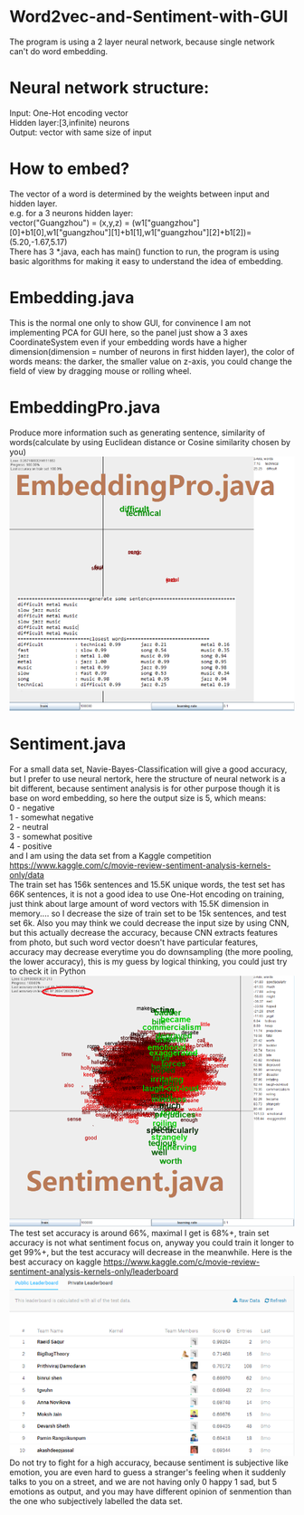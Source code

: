 # Word2vec-and-Sentiment-with-GUI
The program is using a 2 layer neural network, because single network can't do word embedding.
# Neural network structure:  
Input: One-Hot encoding vector  
Hidden layer:[3,infinite) neurons  
Output: vector with same size of input  
# How to embed?
The vector of a word is determined by the weights between input and hidden layer.  
e.g. for a 3 neurons hidden layer:  
vector("Guangzhou") = (x,y,z) = (w1["guangzhou"][0]+b1[0],w1["guangzhou"][1]+b1[1],w1["guangzhou"][2]+b1[2])=(5.20,-1.67,5.17)  
There has 3 *.java, each has main() function to run, the program is using basic algorithms for making it easy to understand the idea of embedding.  
# Embedding.java
This is the normal one only to show GUI, for convinence I am not implementing PCA for GUI here, so the panel just show a 3 axes CoordinateSystem even if your embedding words have a higher dimension(dimension = number of neurons in first hidden layer), the color of words means: the darker, the smaller value on z-axis, you could change the field of view by dragging mouse or rolling wheel.
# EmbeddingPro.java  
Produce more information such as generating sentence, similarity of words(calculate by using Euclidean distance or Cosine similarity chosen by you)
![image](https://github.com/timmmGZ/Word2vec-and-Sentiment-with-GUI/blob/master/images/embedding.png?raw=true)
# Sentiment.java  
For a small data set, Navie-Bayes-Classification will give a good accuracy, but I prefer to use neural nertork, here the structure of neural network is a bit different, because sentiment analysis is for other purpose though it is base on word embedding, so here the output size is 5, which means:  
0 - negative  
1 - somewhat negative  
2 - neutral  
3 - somewhat positive  
4 - positive  
and I am using the data set from a Kaggle competition https://www.kaggle.com/c/movie-review-sentiment-analysis-kernels-only/data  
The train set has 156k sentences and 15.5K unique words, the test set has 66K sentences, it is not a good idea to use One-Hot encoding on training, just think about large amount of word vectors with 15.5K dimension in memory.... so I decrease the size of train set to be 15k sentences, and test set 6k.  Also you may think we could decrease the input size by using CNN, but this actually decrease the accuracy, because CNN extracts features from photo, but such word vector doesn't have particular features, accuracy may decrease everytime you do downsampling (the more pooling, the lower accuracy), this is my guess by logical thinking, you could just try to check it in Python
![image](https://github.com/timmmGZ/Word2vec-and-Sentiment-with-GUI/blob/master/images/Sentiment.png?raw=true)
The test set accuracy is around 66%, maximal I get is 68%+, train set accuracy is not what sentiment focus on, anyway you could train it longer to get 99%+, but the test accuracy will decrease in the meanwhile. Here is the best accuracy on kaggle
https://www.kaggle.com/c/movie-review-sentiment-analysis-kernels-only/leaderboard
![image](https://github.com/timmmGZ/Word2vec-and-Sentiment-with-GUI/blob/master/images/scores.png?raw=true)  
Do not try to fight for a high accuracy, because sentiment is subjective like emotion, you are even hard to guess a stranger's feeling when it suddenly talks to you on a street, and we are not having only 0 happy 1 sad, but 5 emotions as output, and you may have different opinion of senmention than the one who subjectively labelled the data set.
